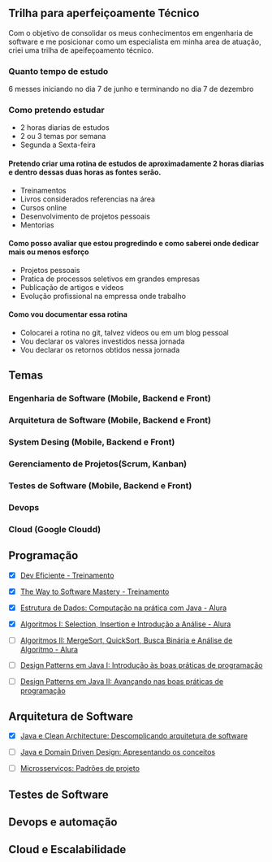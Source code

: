 ## Trilha para aperfeiçoamente Técnico

Com o objetivo de consolidar os meus conhecimentos em engenharia de software e me posicionar como um especialista em minha area de atuação, criei uma trilha de apeifeçoamento técnico.

### Quanto tempo de estudo 

6 messes iniciando no dia 7 de junho e terminando no dia 7 de dezembro

### Como pretendo estudar
 - 2 horas diarias de estudos
 - 2 ou 3 temas por semana
 - Segunda a Sexta-feira

#### Pretendo criar uma rotina de estudos de aproximadamente 2 horas diarias e dentro dessas duas horas as fontes serão.
 - Treinamentos 
 - Livros considerados referencias na área
 - Cursos online 
 - Desenvolvimento de projetos pessoais
 - Mentorias

#### Como posso avaliar que estou progredindo e como saberei onde dedicar mais ou menos esforço
 - Projetos pessoais
 - Pratica de processos seletivos em grandes empresas
 - Publicação de artigos e videos
 - Evolução profissional na empressa onde trabalho

#### Como vou documentar essa rotina 
 - Colocarei a rotina no git, talvez videos ou em um blog pessoal
 - Vou declarar os valores investidos nessa jornada
 - Vou declarar os retornos obtidos nessa jornada

## Temas
### Engenharia de Software (Mobile, Backend e Front)
### Arquitetura de Software  (Mobile, Backend e Front)
### System Desing (Mobile, Backend e Front)
### Gerenciamento de Projetos(Scrum, Kanban)
### Testes de Software (Mobile, Backend e Front)
### Devops 
### Cloud (Google Cloudd)



## Programação
 - [X] [Dev Eficiente - Treinamento](https://jornada-dev-eficiente.klickmembers.com.br/login?redirect=%2F)
 - [X] [The Way to Software Mastery - Treinamento](https://dojo.softwarezen.me/users/sign_in)
 - [X] [Estrutura de Dados: Computação na prática com Java - Alura](https://cursos.alura.com.br/course/estrutura-de-dados)
 - [X] [Algoritmos I: Selection, Insertion e Introdução a Análise - Alura](https://cursos.alura.com.br/course/projetos-de-algoritmos-1)
 - [ ] [Algoritmos II: MergeSort, QuickSort, Busca Binária e Análise de Algoritmo - Alura ](https://cursos.alura.com.br/course/projetos-de-algoritmos-2)
 - [ ] [Design Patterns em Java I: Introdução às boas práticas de programação](https://cursos.alura.com.br/formacao-arquitetura-design-projetos-java)
 - [ ] [Design Patterns em Java II: Avançando nas boas práticas de programação](https://cursos.alura.com.br/course/avancando-design-patterns-java)


## Arquitetura de Software
 - [X] [Java e Clean Architecture: Descomplicando arquitetura de software](https://cursos.alura.com.br/course/java-clean-architecture)
 - [ ] [Java e Domain Driven Design: Apresentando os conceitos](https://cursos.alura.com.br/course/java-domain-driven-design-conceitos)
 - [ ] [Microsserviços: Padrões de projeto](https://cursos.alura.com.br/course/microsservicos-padroes-projeto)


## Testes de Software
## Devops e automação
## Cloud e Escalabilidade
